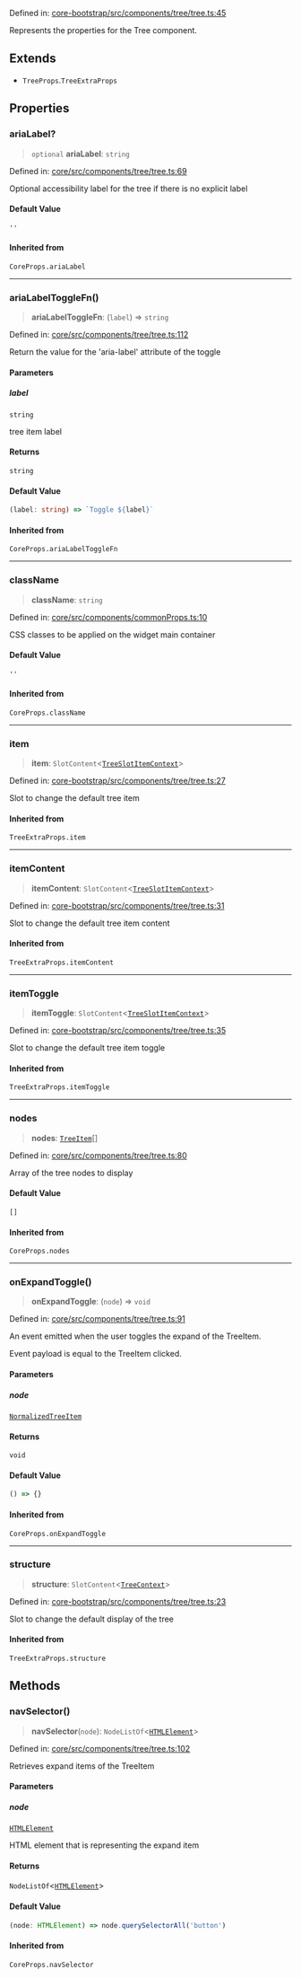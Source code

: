 Defined in: [core-bootstrap/src/components/tree/tree.ts:45](https://github.com/AmadeusITGroup/AgnosUI/blob/3df8d44a1da85741d035498580c79daeb79dde86/core-bootstrap/src/components/tree/tree.ts#L45)

Represents the properties for the Tree component.

## Extends

- `TreeProps`.`TreeExtraProps`

## Properties

### ariaLabel?

> `optional` **ariaLabel**: `string`

Defined in: [core/src/components/tree/tree.ts:69](https://github.com/AmadeusITGroup/AgnosUI/blob/3df8d44a1da85741d035498580c79daeb79dde86/core/src/components/tree/tree.ts#L69)

Optional accessibility label for the tree if there is no explicit label

#### Default Value

`''`

#### Inherited from

`CoreProps.ariaLabel`

***

### ariaLabelToggleFn()

> **ariaLabelToggleFn**: (`label`) => `string`

Defined in: [core/src/components/tree/tree.ts:112](https://github.com/AmadeusITGroup/AgnosUI/blob/3df8d44a1da85741d035498580c79daeb79dde86/core/src/components/tree/tree.ts#L112)

Return the value for the 'aria-label' attribute of the toggle

#### Parameters

##### label

`string`

tree item label

#### Returns

`string`

#### Default Value

```ts
(label: string) => `Toggle ${label}`
```

#### Inherited from

`CoreProps.ariaLabelToggleFn`

***

### className

> **className**: `string`

Defined in: [core/src/components/commonProps.ts:10](https://github.com/AmadeusITGroup/AgnosUI/blob/3df8d44a1da85741d035498580c79daeb79dde86/core/src/components/commonProps.ts#L10)

CSS classes to be applied on the widget main container

#### Default Value

`''`

#### Inherited from

`CoreProps.className`

***

### item

> **item**: `SlotContent`\<[`TreeSlotItemContext`](../type-aliases/TreeSlotItemContext.md)\>

Defined in: [core-bootstrap/src/components/tree/tree.ts:27](https://github.com/AmadeusITGroup/AgnosUI/blob/3df8d44a1da85741d035498580c79daeb79dde86/core-bootstrap/src/components/tree/tree.ts#L27)

Slot to change the default tree item

#### Inherited from

`TreeExtraProps.item`

***

### itemContent

> **itemContent**: `SlotContent`\<[`TreeSlotItemContext`](../type-aliases/TreeSlotItemContext.md)\>

Defined in: [core-bootstrap/src/components/tree/tree.ts:31](https://github.com/AmadeusITGroup/AgnosUI/blob/3df8d44a1da85741d035498580c79daeb79dde86/core-bootstrap/src/components/tree/tree.ts#L31)

Slot to change the default tree item content

#### Inherited from

`TreeExtraProps.itemContent`

***

### itemToggle

> **itemToggle**: `SlotContent`\<[`TreeSlotItemContext`](../type-aliases/TreeSlotItemContext.md)\>

Defined in: [core-bootstrap/src/components/tree/tree.ts:35](https://github.com/AmadeusITGroup/AgnosUI/blob/3df8d44a1da85741d035498580c79daeb79dde86/core-bootstrap/src/components/tree/tree.ts#L35)

Slot to change the default tree item toggle

#### Inherited from

`TreeExtraProps.itemToggle`

***

### nodes

> **nodes**: [`TreeItem`](TreeItem.md)[]

Defined in: [core/src/components/tree/tree.ts:80](https://github.com/AmadeusITGroup/AgnosUI/blob/3df8d44a1da85741d035498580c79daeb79dde86/core/src/components/tree/tree.ts#L80)

Array of the tree nodes to display

#### Default Value

`[]`

#### Inherited from

`CoreProps.nodes`

***

### onExpandToggle()

> **onExpandToggle**: (`node`) => `void`

Defined in: [core/src/components/tree/tree.ts:91](https://github.com/AmadeusITGroup/AgnosUI/blob/3df8d44a1da85741d035498580c79daeb79dde86/core/src/components/tree/tree.ts#L91)

An event emitted when the user toggles the expand of the TreeItem.

Event payload is equal to the TreeItem clicked.

#### Parameters

##### node

[`NormalizedTreeItem`](NormalizedTreeItem.md)

#### Returns

`void`

#### Default Value

```ts
() => {}
```

#### Inherited from

`CoreProps.onExpandToggle`

***

### structure

> **structure**: `SlotContent`\<[`TreeContext`](../type-aliases/TreeContext.md)\>

Defined in: [core-bootstrap/src/components/tree/tree.ts:23](https://github.com/AmadeusITGroup/AgnosUI/blob/3df8d44a1da85741d035498580c79daeb79dde86/core-bootstrap/src/components/tree/tree.ts#L23)

Slot to change the default display of the tree

#### Inherited from

`TreeExtraProps.structure`

## Methods

### navSelector()

> **navSelector**(`node`): `NodeListOf`\<[`HTMLElement`](https://developer.mozilla.org/docs/Web/API/HTMLElement)\>

Defined in: [core/src/components/tree/tree.ts:102](https://github.com/AmadeusITGroup/AgnosUI/blob/3df8d44a1da85741d035498580c79daeb79dde86/core/src/components/tree/tree.ts#L102)

Retrieves expand items of the TreeItem

#### Parameters

##### node

[`HTMLElement`](https://developer.mozilla.org/docs/Web/API/HTMLElement)

HTML element that is representing the expand item

#### Returns

`NodeListOf`\<[`HTMLElement`](https://developer.mozilla.org/docs/Web/API/HTMLElement)\>

#### Default Value

```ts
(node: HTMLElement) => node.querySelectorAll('button')
```

#### Inherited from

`CoreProps.navSelector`
